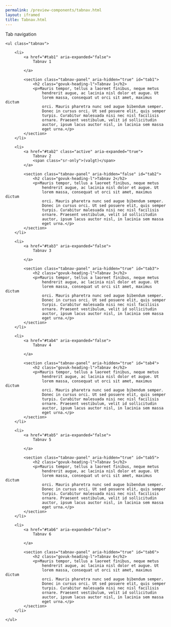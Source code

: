 ```yaml
--- 
permalink: /preview-components/tabnav.html
layout: iframed 
title: Tabnav.html
---
```

<div class="container pb-8">
    <p class="h4">Tab navigation</p>

    <ul class="tabnav">

        <li>
            <a href="#tab1" aria-expanded="false">
                Tabnav 1

            </a>

            <section class="tabnav-panel" aria-hidden="true" id="tab1">
                <h2 class="govuk-heading-l">Tabnav 1</h2>
                <p>Mauris tempor, tellus a laoreet finibus, neque metus
                    hendrerit augue, ac lacinia nisl dolor et augue. Ut
                    lorem massa, consequat ut orci sit amet, maximus dictum
                    orci. Mauris pharetra nunc sed augue bibendum semper.
                    Donec in cursus orci. Ut sed posuere elit, quis semper
                    turpis. Curabitur malesuada nisi nec nisl facilisis
                    ornare. Praesent vestibulum, velit id sollicitudin
                    auctor, ipsum lacus auctor nisl, in lacinia sem massa
                    eget urna.</p>
            </section>
        </li>

        <li>
            <a href="#tab2" class="active" aria-expanded="true">
                Tabnav 2
                <span class="sr-only">(valgt)</span>
            </a>

            <section class="tabnav-panel" aria-hidden="false" id="tab2">
                <h2 class="govuk-heading-l">Tabnav 2</h2>
                <p>Mauris tempor, tellus a laoreet finibus, neque metus
                    hendrerit augue, ac lacinia nisl dolor et augue. Ut
                    lorem massa, consequat ut orci sit amet, maximus dictum
                    orci. Mauris pharetra nunc sed augue bibendum semper.
                    Donec in cursus orci. Ut sed posuere elit, quis semper
                    turpis. Curabitur malesuada nisi nec nisl facilisis
                    ornare. Praesent vestibulum, velit id sollicitudin
                    auctor, ipsum lacus auctor nisl, in lacinia sem massa
                    eget urna.</p>
            </section>
        </li>

        <li>
            <a href="#tab3" aria-expanded="false">
                Tabnav 3

            </a>

            <section class="tabnav-panel" aria-hidden="true" id="tab3">
                <h2 class="govuk-heading-l">Tabnav 3</h2>
                <p>Mauris tempor, tellus a laoreet finibus, neque metus
                    hendrerit augue, ac lacinia nisl dolor et augue. Ut
                    lorem massa, consequat ut orci sit amet, maximus dictum
                    orci. Mauris pharetra nunc sed augue bibendum semper.
                    Donec in cursus orci. Ut sed posuere elit, quis semper
                    turpis. Curabitur malesuada nisi nec nisl facilisis
                    ornare. Praesent vestibulum, velit id sollicitudin
                    auctor, ipsum lacus auctor nisl, in lacinia sem massa
                    eget urna.</p>
            </section>
        </li>

        <li>
            <a href="#tab4" aria-expanded="false">
                Tabnav 4

            </a>

            <section class="tabnav-panel" aria-hidden="true" id="tab4">
                <h2 class="govuk-heading-l">Tabnav 4</h2>
                <p>Mauris tempor, tellus a laoreet finibus, neque metus
                    hendrerit augue, ac lacinia nisl dolor et augue. Ut
                    lorem massa, consequat ut orci sit amet, maximus dictum
                    orci. Mauris pharetra nunc sed augue bibendum semper.
                    Donec in cursus orci. Ut sed posuere elit, quis semper
                    turpis. Curabitur malesuada nisi nec nisl facilisis
                    ornare. Praesent vestibulum, velit id sollicitudin
                    auctor, ipsum lacus auctor nisl, in lacinia sem massa
                    eget urna.</p>
            </section>
        </li>

        <li>
            <a href="#tab5" aria-expanded="false">
                Tabnav 5

            </a>

            <section class="tabnav-panel" aria-hidden="true" id="tab5">
                <h2 class="govuk-heading-l">Tabnav 5</h2>
                <p>Mauris tempor, tellus a laoreet finibus, neque metus
                    hendrerit augue, ac lacinia nisl dolor et augue. Ut
                    lorem massa, consequat ut orci sit amet, maximus dictum
                    orci. Mauris pharetra nunc sed augue bibendum semper.
                    Donec in cursus orci. Ut sed posuere elit, quis semper
                    turpis. Curabitur malesuada nisi nec nisl facilisis
                    ornare. Praesent vestibulum, velit id sollicitudin
                    auctor, ipsum lacus auctor nisl, in lacinia sem massa
                    eget urna.</p>
            </section>
        </li>

        <li>
            <a href="#tab6" aria-expanded="false">
                Tabnav 6

            </a>

            <section class="tabnav-panel" aria-hidden="true" id="tab6">
                <h2 class="govuk-heading-l">Tabnav 6</h2>
                <p>Mauris tempor, tellus a laoreet finibus, neque metus
                    hendrerit augue, ac lacinia nisl dolor et augue. Ut
                    lorem massa, consequat ut orci sit amet, maximus dictum
                    orci. Mauris pharetra nunc sed augue bibendum semper.
                    Donec in cursus orci. Ut sed posuere elit, quis semper
                    turpis. Curabitur malesuada nisi nec nisl facilisis
                    ornare. Praesent vestibulum, velit id sollicitudin
                    auctor, ipsum lacus auctor nisl, in lacinia sem massa
                    eget urna.</p>
            </section>
        </li>

    </ul>

</div>